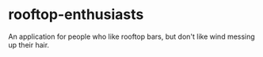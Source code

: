 # rooftop-enthusiasts
An application for people who like rooftop bars, but don't like wind messing up their hair.
